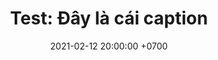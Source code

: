 ---
layout: post
title: "Test: Đây là cái caption"
date: 2021-02-12 20:00:00 +0700
series: lifelog
photo: 2021-02-12-3.JPG
---